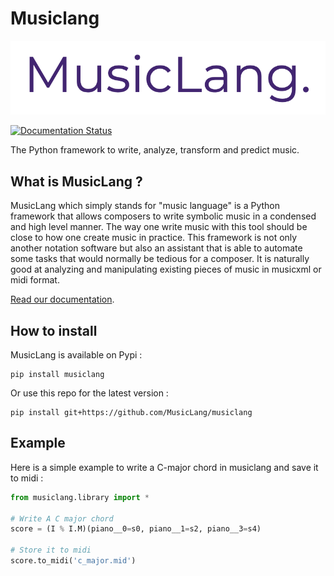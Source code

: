 Musiclang
=========

![MusicLang logo](documentation/images/MusicLang.png "MusicLang")


[![Documentation Status](https://readthedocs.org/projects/musiclang/badge/?version=latest)](https://musiclang.readthedocs.io/en/latest/?badge=latest)

The Python framework to write, analyze, transform and predict music.


What is MusicLang ?
--------------------

MusicLang which simply stands for "music language" is a Python framework
that allows composers to write symbolic music in a condensed and high level manner.
The way one write music with this tool should be close to how one create music
in practice. This framework is not only another notation software but also
an assistant that is able to automate some tasks that would normally be tedious for a composer.
It is naturally good at analyzing and manipulating existing
pieces of music in musicxml or midi format.

[Read our documentation](https://musiclang.readthedocs.io/en/latest).


How to install
-------------

MusicLang is available on Pypi :

```
pip install musiclang
```

Or use this repo for the latest version :

```
pip install git+https://github.com/MusicLang/musiclang
```
    

Example
-------

Here is a simple example to write a C-major chord in musiclang and save it to midi :

```python
from musiclang.library import *

# Write A C major chord
score = (I % I.M)(piano__0=s0, piano__1=s2, piano__3=s4)

# Store it to midi
score.to_midi('c_major.mid')
```

